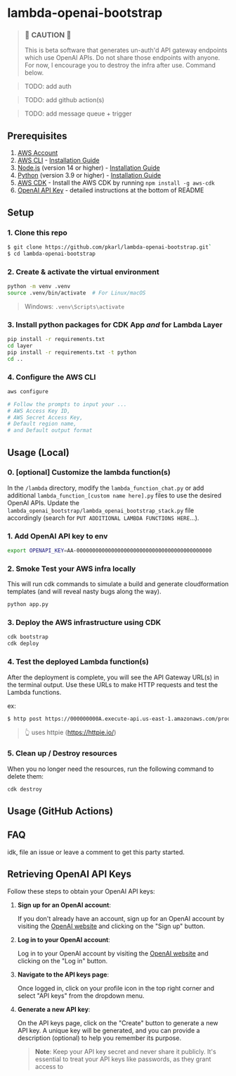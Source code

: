 # lambda-openai-bootstrap

> ### 🚨 **CAUTION** 🚨
> This is beta software that generates un-auth'd API gateway endpoints which use OpenAI APIs. Do not share those
> endpoints with anyone.
> For now, I encourage you to destroy the infra after use. Command below.

> TODO: add auth

> TODO: add github action(s)

> TODO: add message queue + trigger

## Prerequisites

1. [AWS Account](https://aws.amazon.com/)
2. [AWS CLI](https://aws.amazon.com/cli/) - [Installation Guide](https://docs.aws.amazon.com/cli/latest/userguide/install-cliv2.html)
3. [Node.js](https://nodejs.org/en/) (version 14 or higher) - [Installation Guide](https://nodejs.org/en/download/)
4. [Python](https://www.python.org/) (version 3.9 or higher) - [Installation Guide](https://www.python.org/downloads/)
5. [AWS CDK](https://docs.aws.amazon.com/cdk/latest/guide/getting_started.html) - Install the AWS CDK by
   running `npm install -g aws-cdk`
6. [OpenAI API Key](https://www.openai.com/) - detailed instructions at the bottom of README

## Setup

### 1. Clone this repo

```bash
$ git clone https://github.com/pkarl/lambda-openai-bootstrap.git`
$ cd lambda-openai-bootstrap
```

### 2. Create & activate the virtual environment

```bash
python -m venv .venv
source .venv/bin/activate  # For Linux/macOS
```

> Windows: `.venv\Scripts\activate`

### 3. Install python packages for CDK App _and_ for Lambda Layer

```bash
pip install -r requirements.txt
cd layer
pip install -r requirements.txt -t python
cd ..
```

### 4. Configure the AWS CLI

```bash
aws configure 

# Follow the prompts to input your ...
# AWS Access Key ID, 
# AWS Secret Access Key, 
# Default region name, 
# and Default output format
```

## Usage (Local)

### 0. [optional] Customize the lambda function(s)

In the `/lambda` directory, modify the `lambda_function_chat.py` or add
additional `lambda_function_[custom name here].py` files to use the
desired OpenAI APIs. Update the `lambda_openai_bootstrap/lambda_openai_bootstrap_stack.py` file accordingly (search
for `PUT ADDITIONAL LAMBDA FUNCTIONS HERE`...).

### 1. Add OpenAI API key to env

```bash
export OPENAPI_KEY=AA-0000000000000000000000000000000000000000000
````

### 2. Smoke Test your AWS infra locally

This will run cdk commands to simulate a build and generate cloudformation templates (and will reveal nasty bugs along
the way).

```bash
python app.py
```

### 3. Deploy the AWS infrastructure using CDK

```bash
cdk bootstrap
cdk deploy
```

### 4. Test the deployed Lambda function(s)

After the deployment is complete, you will see the API Gateway URL(s) in the terminal output. Use these URLs to make
HTTP requests and test the Lambda functions.

ex:

```bash
$ http post https://000000000A.execute-api.us-east-1.amazonaws.com/prod/ prompt="what's a good compliment for an ugly person?" -v
```

> 👆 uses httpie (https://httpie.io/)

### 5. Clean up / Destroy resources

When you no longer need the resources, run the following command to delete them:

```bash
cdk destroy
```

## Usage (GitHub Actions)

## FAQ

idk, file an issue or leave a comment to get this party started.

## Retrieving OpenAI API Keys

Follow these steps to obtain your OpenAI API keys:

1. **Sign up for an OpenAI account**:

   If you don't already have an account, sign up for an OpenAI account by visiting
   the [OpenAI website](https://www.openai.com/) and clicking on the "Sign up" button.

2. **Log in to your OpenAI account**:

   Log in to your OpenAI account by visiting the [OpenAI website](https://www.openai.com/) and clicking on the "Log in"
   button.

3. **Navigate to the API keys page**:

   Once logged in, click on your profile icon in the top right corner and select "API keys" from the dropdown menu.

4. **Generate a new API key**:

   On the API keys page, click on the "Create" button to generate a new API key. A unique key will be generated, and you
   can provide a description (optional) to help you remember its purpose.

   > **Note**: Keep your API key secret and never share it publicly. It's essential to treat your API keys like
   passwords, as they grant access to
